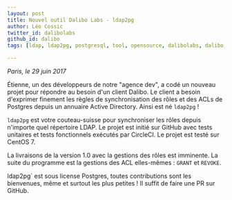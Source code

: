 ```yaml
---
layout: post
title: Nouvel outil Dalibo Labs - ldap2pg
author: Léo Cossic
twitter_id: dalibolabs
github_id: dalibo
tags: [ldap, ldap2pg, postgresql, tool, opensource, dalibolabs, dalibo, labs]

---
```


*Paris, le 29 juin 2017*

Étienne, un des développeurs de notre "agence dev", a codé un nouveau projet pour répondre au besoin d'un client Dalibo. Le client a besoin d'exprimer finement les règles de synchronisation des rôles et des ACLs de Postgres depuis un annuaire Active Directory. Ainsi est né `ldap2pg` !


<!--MORE-->


`ldap2pg` est votre couteau-suisse pour synchroniser les rôles depuis n'importe quel répertoire LDAP. Le projet est initié sur GitHub avec tests unitaires et tests fonctionnels exécutés par CircleCI. Le projet est testé sur CentOS 7.

La livraisons de la version 1.0 avec la gestions des rôles est imminente. La suite du programme est la gestions des ACL elles-mêmes : `GRANT` et `REVOKE`.

 ldap2pg` est sous license Postgres, toutes contributions sont les bienvenues, même et surtout les plus petites ! Il suffit de faire une PR sur GitHub.
